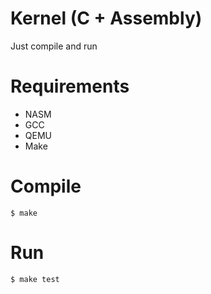 # Kernel (C + Assembly)

Just compile and run

# Requirements

- NASM
- GCC
- QEMU
- Make

# Compile

`$ make`

# Run

`$ make test`